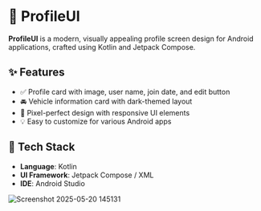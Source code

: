 # 🚗 ProfileUI

**ProfileUI** is a modern, visually appealing profile screen design for Android applications, crafted using Kotlin and Jetpack Compose.

## ✨ Features

- ✅ Profile card with image, user name, join date, and edit button
- 🚘 Vehicle information card with dark-themed layout
- 🎨 Pixel-perfect design with responsive UI elements
- 💡 Easy to customize for various Android apps

## 🔧 Tech Stack

- **Language**: Kotlin  
- **UI Framework**: Jetpack Compose / XML  
- **IDE**: Android Studio


![Screenshot 2025-05-20 145131](https://github.com/user-attachments/assets/de139046-3992-4bf1-9e9b-8558ee1a706e)



